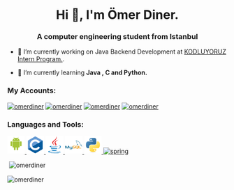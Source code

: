 <h1 align="center">Hi 👋, I'm Ömer Diner.</h1>
<h3 align="center">A computer engineering student from Istanbul</h3>

- 🔭 I’m currently working on Java Backend Development at [KODLUYORUZ Intern Program.](https://github.com/omerdiner/kodluyoruz).

- 🌱 I’m currently learning **Java , C and Python.**

<h3 align="left">My Accounts:</h3>
<p align="left">

<a href="https://www.linkedin.com/in/omer-diner/" target="blank"><img align="center" src="https://www.svgrepo.com/show/144030/linkedin-square-logo.svg" alt="omerdiner" height="30" width="40" /></a>
<a href="https://www.hackerrank.com/omerDiner" target="blank"><img align="center" src="https://raw.githubusercontent.com/rahuldkjain/github-profile-readme-generator/master/src/images/icons/Social/hackerrank.svg" alt="omerdiner" height="30" width="40" /></a>
<a href="https://www.leetcode.com/omerdiner" target="blank"><img align="center" src="https://raw.githubusercontent.com/rahuldkjain/github-profile-readme-generator/master/src/images/icons/Social/leet-code.svg" alt="omerdiner" height="30" width="40" /></a>
 <a href="https://www.codewars.com/users/omrdnr" target="blank"><img align="center" src="https://assets-global.website-files.com/62462834c60df92621c6b5be/62462c29f3165b55ea6255ea_light-text-logo-vertical.svg" alt="omerdiner" height="30" width="40" /></a>

</p>

<h3 align="left">Languages and Tools:</h3>
<p align="left"> <a href="https://developer.android.com" target="_blank" rel="noreferrer"> <img src="https://raw.githubusercontent.com/devicons/devicon/master/icons/android/android-original-wordmark.svg" alt="android" width="40" height="40"/> </a> <a href="https://www.cprogramming.com/" target="_blank" rel="noreferrer"> <img src="https://raw.githubusercontent.com/devicons/devicon/master/icons/c/c-original.svg" alt="c" width="40" height="40"/> </a> <a href="https://www.java.com" target="_blank" rel="noreferrer"> <img src="https://raw.githubusercontent.com/devicons/devicon/master/icons/java/java-original.svg" alt="java" width="40" height="40"/> </a> <a href="https://www.mysql.com/" target="_blank" rel="noreferrer"> <img src="https://raw.githubusercontent.com/devicons/devicon/master/icons/mysql/mysql-original-wordmark.svg" alt="mysql" width="40" height="40"/> </a> <a href="https://www.python.org" target="_blank" rel="noreferrer"> <img src="https://raw.githubusercontent.com/devicons/devicon/master/icons/python/python-original.svg" alt="python" width="40" height="40"/> </a> <a href="https://spring.io/" target="_blank" rel="noreferrer"> <img src="https://www.vectorlogo.zone/logos/springio/springio-icon.svg" alt="spring" width="40" height="40"/> </a> </p>

<p>&nbsp;<img align="center" src="https://github-readme-stats.vercel.app/api?username=omerdiner&show_icons=true&locale=en" alt="omerdiner" /></p>

<p><img align="center" src="https://github-readme-streak-stats.herokuapp.com/?user=omerdiner&" alt="omerdiner" /></p>
